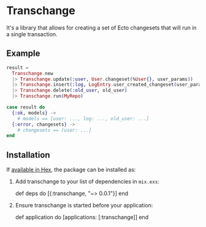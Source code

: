 # Transchange

It's a library that allows for creating a set of Ecto changesets that will run
in a single transaction.

## Example

```elixir
result =
  Transchange.new
  |> Transchange.update(:user, User.changeset(%User{}, user_params))
  |> Transchange.insert(:log, LogEntry.user_created_changeset(user_params))
  |> Transchange.delete(:old_user, old_user)
  |> Transchange.run(MyRepo)

case result do
  {:ok, models} ->
    # models == [user: ..., log: ..., old_user: ...]
  {:error, changesets} ->
    # changesets == [user: ...]
end
```

## Installation

If [available in Hex](https://hex.pm/docs/publish), the package can be installed as:

  1. Add transchange to your list of dependencies in `mix.exs`:

        def deps do
          [{:transchange, "~> 0.0.1"}]
        end

  2. Ensure transchange is started before your application:

        def application do
          [applications: [:transchange]]
        end
